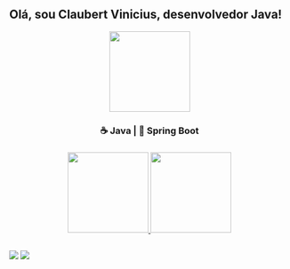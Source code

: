 
## Olá, sou Claubert Vinicius, desenvolvedor Java!
<div align="center">
<img height="145em"  src="https://c.tenor.com/YbmQHDSJvbkAAAAM/thumbs-up-hacker.gif"/>
  
  <h3 font="14px" > ☕ Java  | 🍃 Spring Boot <h3>
</div>


<div align="center">
  <a href="https://github.com/claubertamsd">
  <img height="145em" src="https://github-readme-stats.vercel.app/api?username=claubertamsd&show_icons=true&theme=great-gatsby&include_all_commits=true&count_private=true"/>
  <img height="145em" src="https://github-readme-stats.vercel.app/api/top-langs/?username=claubertamsd&layout=compact&langs_count=7&theme=great-gatsby"/>
</div>

  ##
 
<div> 
  <a href = "mailto:claubertvinicius68@gmail.com"><img src="https://img.shields.io/badge/-Gmail-%23333?style=for-the-badge&logo=gmail&logoColor=white" target="_blank"></a>
  <a href="https://www.linkedin.com/in/claubert" target="_blank"><img src="https://img.shields.io/badge/-LinkedIn-%230077B5?style=for-the-badge&logo=linkedin&logoColor=white" target="_blank"></a> 
 
</div>
